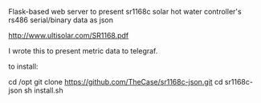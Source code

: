 Flask-based web server to present sr1168c solar hot water controller's rs486 serial/binary data as json

http://www.ultisolar.com/SR1168.pdf

I wrote this to present metric data to telegraf.

to install:

cd /opt
git clone https://github.com/TheCase/sr1168c-json.git 
cd sr1168c-json
sh install.sh

